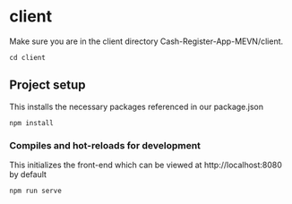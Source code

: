 # client
Make sure you are in the client directory Cash-Register-App-MEVN/client.
```
cd client
```

## Project setup
This installs the necessary packages referenced in our package.json
```
npm install
```

### Compiles and hot-reloads for development
This initializes the front-end which can be viewed at http://localhost:8080 by default
```
npm run serve
```
